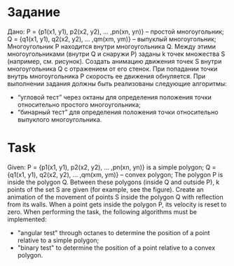 # Задание
Дано:
P = {p1(x1, y1), p2(x2, y2), … ,pn(xn, yn)} – простой многоугольник;
Q = {q1(x1, y1), q2(x2, y2), … ,qm(xm, ym)} – выпуклый многоугольник;
Многоугольник P находится внутри многоугольника Q. Между этими
многоугольниками (внутри Q и снаружи P) заданы k точек множества S
(например, см. рисунок). Создать анимацию движения точек S внутри
многоугольника Q с отражением от его стенок. При попадании точки внутрь
многоугольника P скорость ее движения обнуляется.
При выполнении задания должны быть реализованы следующие алгоритмы:
- “угловой тест” через октаны для определения положения точки
относительно простого многоугольника;
- “бинарный тест” для определения положения точки относительно
выпуклого многоугольника. 

# Task
Given:
P = {p1(x1, y1), p2(x2, y2), ... ,pn(xn, yn)} is a simple polygon;
Q = {q1(x1, y1), q2(x2, y2), … ,qm(xm, ym)} – convex polygon;
The polygon P is inside the polygon Q. Between these
polygons (inside Q and outside P), k points of the set S
are given (for example, see the figure). Create an animation of the movement of points S inside
the polygon Q with reflection from its walls. When a point gets inside
the polygon P, its velocity is reset to zero.
When performing the task, the following algorithms must be implemented:
- "angular test" through octanes to determine the position of a point
relative to a simple polygon;
- "binary test" to determine the position of a point relative
to a convex polygon.
